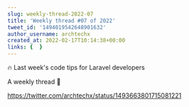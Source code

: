 ```yaml
---
slug: weekly-thread-2022-07
title: 'Weekly thread #07 of 2022'
tweet_id: '1494019542648901632'
author_username: archtechx
created_at: 2022-02-17T10:14:38+00:00
links: {  }
---
```

🔥 Last week's code tips for Laravel developers

A weekly thread 🧵

https://twitter.com/archtechx/status/1493663801715081221